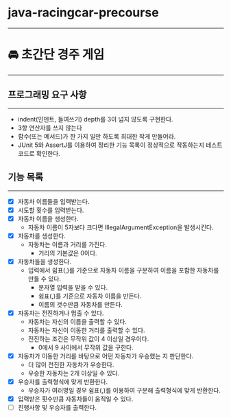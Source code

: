 # java-racingcar-precourse

---

# 🚘 초간단 경주 게임

---

## 프로그래밍 요구 사항

---

- indent(인덴트, 들여쓰기) depth를 3이 넘지 않도록 구현한다.
- 3항 연산자를 쓰지 않는다
- 함수(또는 메서드)가 한 가지 일만 하도록 최대한 작게 만들어라.
- JUnit 5와 AssertJ를 이용하여 정리한 기능 목록이 정상적으로 작동하는지 테스트 코드로 확인한다.


## 기능 목록

---
- [x] 자동차 이름들을 입력받는다.
- [x] 시도할 횟수를 입력받는다.
- [x] 자동차 이름을 생성한다.
  - 자동차 이름이 5자보다 크다면 IllegalArgumentException을 발생시킨다.
- [x] 자동차를 생성한다.
  - 자동차는 이름과 거리를 가진다.
    - 거리의 기본값은 0이다.
- [x] 자동차들을 생성한다.
  - 입력에서 쉼표(,)를 기준으로 자동차 이름을 구분하여 이름을 포함한 자동차를 만들 수 있다.
    - 문자열 입력을 받을 수 있다.
    - 쉼표(,)를 기준으로 자동차 이름을 만든다.
    - 이름의 갯수만큼 자동차를 만든다.
- [x] 자동차는 전진하거나 멈출 수 있다.
    - 자동차는 자신의 이름을 출력할 수 있다.
    - 자동차는 자신이 이동한 거리를 출력할 수 있다.
    - 전진하는 조건은 무작위 값이 4 이상일 경우이다.
        - 0에서 9 사이에서 무작위 값을 구한다.
- [x] 자동차가 이동한 거리를 바탕으로 어떤 자동차가 우승했는 지 판단한다.
  - 더 많이 전진한 자동차가 우승한다.
  - 우승한 자동차는 2개 이상일 수 있다.
- [x] 우승자를 출력형식에 맞게 반환한다.
  - 우승자가 여러명일 경우 쉼표(,)를 이용하여 구분해 출력형식에 맞게 반환한다.
- [x] 입력받은 횟수만큼 자동차들이 움직일 수 있다.
- [ ] 진행사항 및 우승자를 출력한다.
